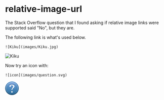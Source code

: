 # relative-image-url
The Stack Overflow question that I found asking if relative image links were supported said "No", but they are.

The following link is what's used below.

    ![Kiku](images/Kiku.jpg)

![Kiku](images/Kiku.jpg)

Now try an icon with:
    
    ![icon](images/question.svg)   

![icon](images/question.svg)
